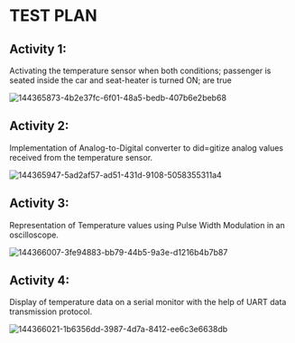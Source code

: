 # TEST PLAN

## Activity 1:
Activating the temperature sensor when both conditions; passenger is seated inside the car and seat-heater is turned ON; are true

![144365873-4b2e37fc-6f01-48a5-bedb-407b6e2beb68](https://user-images.githubusercontent.com/94216191/144394684-6e961132-cfec-4f1d-b69d-ec88d41ea0ab.png)
## Activity 2: 
Implementation of Analog-to-Digital converter to did=gitize analog values received from the temperature sensor.

![144365947-5ad2af57-ad51-431d-9108-5058355311a4](https://user-images.githubusercontent.com/94216191/144394770-75142462-800e-4842-bbb5-8b6b5b8df82d.png)
## Activity 3:
Representation of Temperature values using Pulse Width Modulation in an oscilloscope.

![144366007-3fe94883-bb79-44b5-9a3e-d1216b4b7b87](https://user-images.githubusercontent.com/94216191/144394854-05596611-cbcf-4b86-85f7-39a7bf3cc099.png)
## Activity 4: 
Display of temperature data on a serial monitor with the help of UART data transmission protocol.

![144366021-1b6356dd-3987-4d7a-8412-ee6c3e6638db](https://user-images.githubusercontent.com/94216191/144394919-700259ec-883d-4bb0-85b5-45d321b88186.png)



